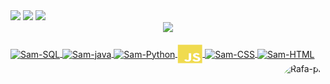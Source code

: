 
<div> 
    <a href="https://www.instagram.com/mueelkk/" target="_blank"><img src="https://img.shields.io/badge/-Instagram-%23E4405F?style=for-the-badge&logo=instagram&logoColor=white" target="_blank"></a>
  <a href = "mailto:samuelamorim811@gmail.com"><img src="https://img.shields.io/badge/-Gmail-%23333?style=for-the-badge&logo=gmail&logoColor=white" target="_blank"></a>
  <a href="https://www.linkedin.com/in/samuel-amorim-0a69241b6/" target="_blank"><img src="https://img.shields.io/badge/-LinkedIn-%230077B5?style=for-the-badge&logo=linkedin&logoColor=white" target="_blank"></a> 
</div>


<div align="center">
  <a href="https://github.com/samamorim">
  <img height="180em" src="https://github-readme-stats.vercel.app/api?username=SamAmorim&show_icons=true&theme=darcula&include_all_commits=true&count_private=true"/>
</div>


<div style="display: inline_block"><br>
  
  <img align="center" alt="Sam-SQL" height="30" width="40" src="https://cdn.jsdelivr.net/gh/devicons/devicon/icons/mysql/mysql-original.svg">
  <img align="center" alt="Sam-java" height="30" width="40" src="https://cdn.jsdelivr.net/gh/devicons/devicon/icons/java/java-plain.svg">
  <img align="center" alt="Sam-Python" height="30" width="40" src="https://cdn.jsdelivr.net/gh/devicons/devicon/icons/python/python-plain.svg">
  <img align="center" alt="Sam-Js" height="30" width="40" src="https://raw.githubusercontent.com/devicons/devicon/master/icons/javascript/javascript-plain.svg">
  <img align="center" alt="Sam-CSS" height="30" width="40" src="https://cdn.jsdelivr.net/gh/devicons/devicon/icons/css3/css3-plain.svg">
  <img align="center" alt="Sam-HTML" height="30" width="40" src="https://cdn.jsdelivr.net/gh/devicons/devicon/icons/html5/html5-plain.svg">

  
  <img align="right" alt="Rafa-pic" height="150" style="border-radius:100px;" src="https://yt3.ggpht.com/lnxiuMFNzMo0hvR06L85m4QEbk4T6RVrBvUfaax99bgGgfG10tntExoTHkEyoeKte0uzgMuv=s600-c-k-c0x00ffffff-no-rj-rp-mo?width=676&height=676">
</div>
  
  
  ##
          

  


  
